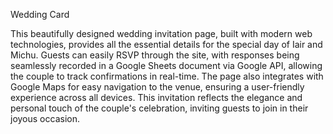 Wedding Card

This beautifully designed wedding invitation page, built with modern web technologies, provides all the essential details for the special day of Iair and Michu. Guests can easily RSVP through the site, with responses being seamlessly recorded in a Google Sheets document via Google API, allowing the couple to track confirmations in real-time. The page also integrates with Google Maps for easy navigation to the venue, ensuring a user-friendly experience across all devices. This invitation reflects the elegance and personal touch of the couple's celebration, inviting guests to join in their joyous occasion.

